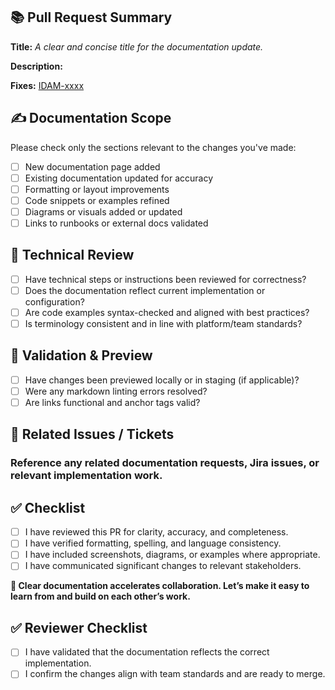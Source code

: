 ## 📚 Pull Request Summary

**Title:** 
_A clear and concise title for the documentation update._

**Description:** 
<!-- Provide a brief summary of the documentation changes. Example: "Update runbook for Azure Key Vault rotation process" or "Add troubleshooting guide for expired service principal credentials" -->

**Fixes:** [IDAM-xxxx](https://dsdmoj.atlassian.net/browse/IDAM-xxxx)

## ✍️ Documentation Scope

Please check only the sections relevant to the changes you've made:
- [ ] New documentation page added
- [ ] Existing documentation updated for accuracy
- [ ] Formatting or layout improvements
- [ ] Code snippets or examples refined
- [ ] Diagrams or visuals added or updated
- [ ] Links to runbooks or external docs validated

## 📄 Technical Review

- [ ] Have technical steps or instructions been reviewed for correctness?
- [ ] Does the documentation reflect current implementation or configuration?
- [ ] Are code examples syntax-checked and aligned with best practices?
- [ ] Is terminology consistent and in line with platform/team standards?

## 🧪 Validation & Preview

- [ ] Have changes been previewed locally or in staging (if applicable)?
- [ ] Were any markdown linting errors resolved?
- [ ] Are links functional and anchor tags valid?

## 📎 Related Issues / Tickets

### Reference any related documentation requests, Jira issues, or relevant implementation work.

## ✅ Checklist

- [ ] I have reviewed this PR for clarity, accuracy, and completeness.
- [ ] I have verified formatting, spelling, and language consistency.
- [ ] I have included screenshots, diagrams, or examples where appropriate.
- [ ] I have communicated significant changes to relevant stakeholders.

**📢 Clear documentation accelerates collaboration. Let’s make it easy to learn from and build on each other’s work.**

## ✅ Reviewer Checklist

- [ ] I have validated that the documentation reflects the correct implementation.
- [ ] I confirm the changes align with team standards and are ready to merge.
